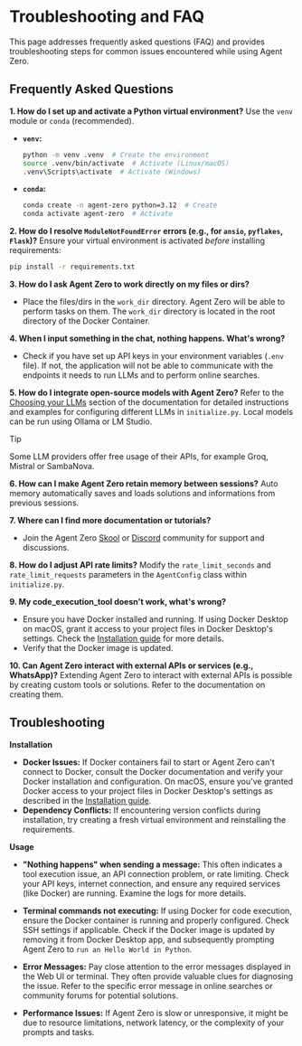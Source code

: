 # Troubleshooting and FAQ
This page addresses frequently asked questions (FAQ) and provides troubleshooting steps for common issues encountered while using Agent Zero.

## Frequently Asked Questions
**1. How do I set up and activate a Python virtual environment?**
Use the `venv` module or `conda` (recommended).
* **`venv`:**
    ```bash
    python -m venv .venv  # Create the environment
    source .venv/bin/activate  # Activate (Linux/macOS)
    .venv\Scripts\activate  # Activate (Windows)
    ```
* **`conda`:**
    ```bash
    conda create -n agent-zero python=3.12  # Create
    conda activate agent-zero  # Activate
    ```
**2. How do I resolve `ModuleNotFoundError` errors (e.g., for `ansio`, `pyflakes`, `Flask`)?**
Ensure your virtual environment is activated *before* installing requirements:

```bash
pip install -r requirements.txt
```
**3. How do I ask Agent Zero to work directly on my files or dirs?**
*   Place the files/dirs in the `work_dir` directory. Agent Zero will be able to perform tasks on them. The `work_dir` directory is located in the root directory of the Docker Container.

**4. When I input something in the chat, nothing happens. What's wrong?**
*   Check if you have set up API keys in your environment variables (`.env` file). If not, the application will not be able to communicate with the endpoints it needs to run LLMs and to perform online searches.

**5. How do I integrate open-source models with Agent Zero?**
Refer to the [Choosing your LLMs](installation.md#installing-and-using-ollama-local-models) section of the documentation for detailed instructions and examples for configuring different LLMs in `initialize.py`. Local models can be run using Ollama or LM Studio.

> [!TIP]  
> Some LLM providers offer free usage of their APIs, for example Groq, Mistral or SambaNova.

**6. How can I make Agent Zero retain memory between sessions?**
Auto memory automatically saves and loads solutions and informations from previous sessions.

**7. Where can I find more documentation or tutorials?**
*   Join the Agent Zero [Skool](https://www.skool.com/agent-zero) or [Discord](https://discord.gg/Z2tun2N3) community for support and discussions.

**8. How do I adjust API rate limits?**
Modify the `rate_limit_seconds` and `rate_limit_requests` parameters in the `AgentConfig` class within `initialize.py`.

**9. My code_execution_tool doesn't work, what's wrong?**
*   Ensure you have Docker installed and running.  If using Docker Desktop on macOS, grant it access to your project files in Docker Desktop's settings.  Check the [Installation guide](installation.md#2-install-docker-docker-desktop-application) for more details.
*   Verify that the Docker image is updated.

**10. Can Agent Zero interact with external APIs or services (e.g., WhatsApp)?**
Extending Agent Zero to interact with external APIs is possible by creating custom tools or solutions. Refer to the documentation on creating them. 

## Troubleshooting

**Installation**
* **Docker Issues:** If Docker containers fail to start or Agent Zero can't connect to Docker, consult the Docker documentation and verify your Docker installation and configuration.  On macOS, ensure you've granted Docker access to your project files in Docker Desktop's settings as described in the [Installation guide](installation.md#2-install-docker-docker-desktop-application).
* **Dependency Conflicts:** If encountering version conflicts during installation, try creating a fresh virtual environment and reinstalling the requirements.

**Usage**
* **"Nothing happens" when sending a message:** This often indicates a tool execution issue, an API connection problem, or rate limiting. Check your API keys, internet connection, and ensure any required services (like Docker) are running.  Examine the logs for more details.

* **Terminal commands not executing:** If using Docker for code execution, ensure the Docker container is running and properly configured.  Check SSH settings if applicable. Check if the Docker image is updated by removing it from Docker Desktop app, and subsequently prompting Agent Zero to `run an Hello World in Python`.

* **Error Messages:** Pay close attention to the error messages displayed in the Web UI or terminal.  They often provide valuable clues for diagnosing the issue. Refer to the specific error message in online searches or community forums for potential solutions.

* **Performance Issues:** If Agent Zero is slow or unresponsive, it might be due to resource limitations, network latency, or the complexity of your prompts and tasks.